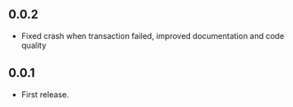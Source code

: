 ## 0.0.2

* Fixed crash when transaction failed, improved documentation and code quality

## 0.0.1

* First release.
